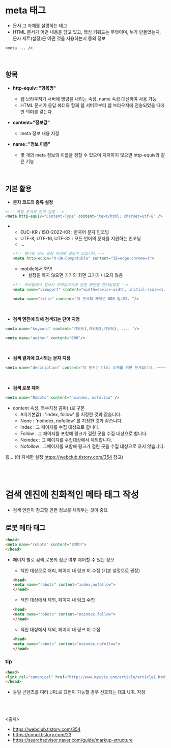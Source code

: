 # meta 태그
- 문서 그 자체를 설명하는 태그
- HTML 문서가 어떤 내용을 담고 있고, 핵심 키워드는 무엇이며, 누가 만들었는지, 문자 세트(설정)은 어떤 것을 사용하는지 등의 정보

`<meta ... />`

<br>

## 항목
- **http-equiv="항목명"**
  - 웹 브라우저가 서버에 명령을 내리는 속성, name 속성 대신하여 사용 가능
  - HTML 문서가 응답 헤더와 함께 웹 서버로부터 웹 브라우저에 전송되었을 때에만 의미를 갖는다.
  
- **content="정보값"**
  - meta 정보 내용 지정

- **name="정보 이름"**
  - 몇 개의 meta 정보의 이름을 정할 수 있으며 지저하지 않으면 http-equiv와 같은 기능

<br>

## 기본 활용

- **문자 코드의 종류 설정**
```html
<!-- 해당 문서의 언어 설정 -->
<meta http-equiv="Content-Type" content="text/html; charset=utf-8" />  
```
-
  - EUC-KR / ISO-2022-KR : 한국어 문자 인코딩
  - UTF-8, UTF-16, UTF-32  : 모든 언어의 문자를 지원하는 인코딩
  - ...
  ```html
  <!-- 렌더링 모드 설정 아래에 설명이 있습니다.-->
  <meta http-equiv="X-UA-Compatible" content="IE=edge,chrome=1"> 
  ```
  - mobile에서 화면
    - 설정을 하지 않으면 기기의 화면 크기가 나오지 않음 
  ```html
  <!-- 모바일에서 접속시 모바일크기에 맞춘 화면을 렌더링설정 -->
  <meta name="viewport" content="width=device-width, initial-scale=1.0, user-scalable=yes"> 
  ```
  ```html
  <meta name="title" content="이 문서의 제목은 000 입니다. "/> 
  ```

<br>

- **검색 엔진에 의해 검색되는 단어 지정**
```html
<meta name="keyword" content="키워드1,키워드2,키워드3, .... "/> 
```
```html
<meta name="author" content="000"/>
```

<br>

- **검색 결과에 표시되는 문자 지정**
```html
<meta name="description" content="이 문서는 html 소개를 위한 문서입니다. ~~~~ "/> 
```

<br>

- **검색 로봇 제어**
```html
<meta name="Robots" content="noindex, nofollow" />
```
- content 속성, 복수지정 콤마(,)로 구분
  - All(기본값) : 'index, follow' 를 지정한 것과 같습니다.
  - None : 'noindex, nofollow' 를 지정한 것과 같습니다.
  - Index : 그 페이지를 수집 대상으로 합니다.
  - Follow : 그 페이지를 포함해 링크가 걸린 곳을 수집 대상으로 합니다.
  - Noindex : 그 페이지를 수집대상에서 제외합니다.
  - Nofollow : 그페이지를 포함해 링크가 걸린 곳을 수집 대상으로 하지 않습니다.

등...
(더 자세한 설정 https://webclub.tistory.com/354 참고)

<br><br>

# 검색 엔진에 친화적인 메타 태그 작성
- 검색 엔진이 참고할 만한 정보를 채워두는 것이 중요

## 로봇 메타 태그
```html
<head>
<meta name="robots" content="명령어">
</head>
```
- 페이지 별로 검색 로봇의 접근 여부 제어할 수 있는 정보

  - 색인 대상으로 처리, 페이지 내 링크 미 수집 (기본 설정으로 권장)
  ```html
  <head>
  <meta name="robots" content="index,nofollow">
  </head>
  ```
  
  - 색인 대상에서 제외, 페이지 내 링크 수집
  ```html
  <head>
  <meta name="robots" content="noindex,follow">
  </head>
  ```
  
  - 색인 대상에서 제외, 페이지 내 링크 미 수집
  ```html
  <head>
  <meta name="robots" content="noindex,nofollow">
  </head>
  ```
  

### tip
```html
<head>
<link rel="canonical" href="http://www.mysite.com/article/article1.html">
</head>
```
- 동일 콘텐츠를 여러 URL로 표현이 가능할 경우 선호되는 대표 URL 지정

<br><br><br>
<출처>
- https://webclub.tistory.com/354
- https://conol.tistory.com/23
- https://searchadvisor.naver.com/guide/markup-structure
